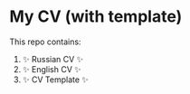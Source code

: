 # My CV (with template)
This repo contains:
  1) :sparkles: Russian CV :sparkles:
  2) :sparkles: English CV :sparkles:
  3) :sparkles: CV Template :sparkles:
